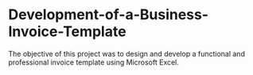 # Development-of-a-Business-Invoice-Template
The objective of this project was to design and develop a functional and professional invoice template using Microsoft Excel.
